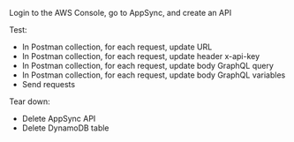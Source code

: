 Login to the AWS Console, go to AppSync, and create an API  

Test:  

- In Postman collection, for each request, update URL  
- In Postman collection, for each request, update header x-api-key  
- In Postman collection, for each request, update body GraphQL query  
- In Postman collection, for each request, update body GraphQL variables  
- Send requests  

Tear down:  

- Delete AppSync API  
- Delete DynamoDB table

